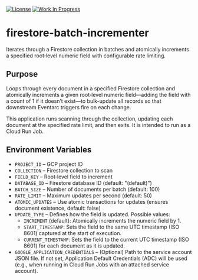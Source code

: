 [![License](https://img.shields.io/badge/license-MIT-blue)](https://opensource.org/licenses/MIT) [![Work In Progress](https://img.shields.io/badge/Status-Work%20In%20Progress-yellow)](https://guide.unitvectorylabs.com/bestpractices/status/#work-in-progress)


# firestore-batch-incrementer

Iterates through a Firestore collection in batches and atomically increments a specified root‑level numeric field with configurable rate limiting.

## Purpose

Loops through every document in a specified Firestore collection and atomically increments a given root‑level numeric field—adding the field with a count of 1 if it doesn’t exist—to bulk-update all records so that downstream Eventarc triggers fire on each change.

This application runs scanning through the collection, updating each document at the specified rate limit, and then exits. It is intended to run as a Cloud Run Job.

## Environment Variables

- `PROJECT_ID` – GCP project ID  
- `COLLECTION` – Firestore collection to scan  
- `FIELD_KEY` – Root‑level field to increment  
- `DATABASE_ID` – Firestore database ID (default: "(default)")
- `BATCH_SIZE` – Number of documents per batch (default: 100)  
- `RATE_LIMIT` – Maximum updates per second (default: 50)
- `ATOMIC_UPDATES` – Use atomic transactions for updates (ensures document existence, default: false)
- `UPDATE_TYPE` – Defines how the field is updated. Possible values:
  - `INCREMENT` (default): Atomically increments the numeric field by 1.
  - `START_TIMESTAMP`: Sets the field to the same UTC timestamp (ISO 8601) captured at the start of execution.
  - `CURRENT_TIMESTAMP`: Sets the field to the current UTC timestamp (ISO 8601) for each document as it is updated.
- `GOOGLE_APPLICATION_CREDENTIALS` – (Optional) Path to the service account JSON file. If not set, Application Default Credentials (ADC) will be used (e.g., when running in Cloud Run Jobs with an attached service account).
